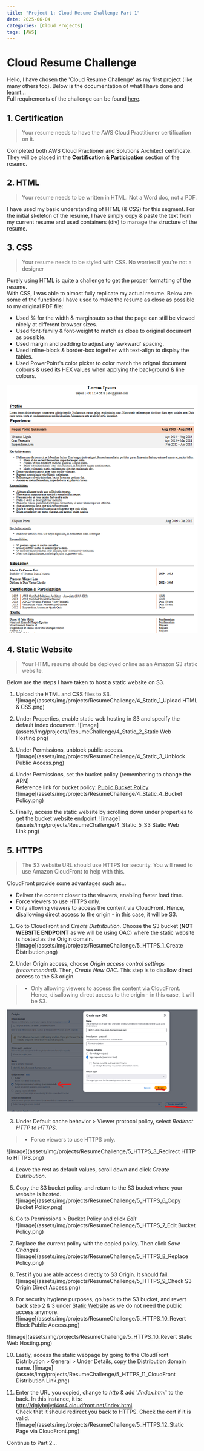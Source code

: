 ```yaml
---
title: "Project 1: Cloud Resume Challenge Part 1"
date: 2025-06-04
categories: [Cloud Projects]
tags: [AWS]
---
```


# Cloud Resume Challenge  
Hello, I have chosen the 'Cloud Resume Challenge' as my first project (like many others too). Below is the documentation of what I have done and learnt...  
Full requirements of the challenge can be found [here](https://cloudresumechallenge.dev/docs/the-challenge/aws/).
  
## 1. Certification  
>Your resume needs to have the AWS Cloud Practitioner certification on it.  

Completed both AWS Cloud Practioner and Solutions Architect certificate. They will be placed in the **Certification & Participation** section of the resume.  
  
## 2. HTML  
>Your resume needs to be written in HTML. Not a Word doc, not a PDF.  

I have used my basic understanding of HTML (& CSS) for this segment. For the initial skeleton of the resume, I have simply copy & paste the text from my current resume and used containers (div) to manage the structure of the resume.  
  
## 3. CSS  
>Your resume needs to be styled with CSS. No worries if you’re not a designer  

Purely using HTML is quite a challenge to get the proper formatting of the resume.  
With CSS, I was able to almost fully replicate my actual resume. Below are some of the functions I have used to make the resume as close as possible to my original PDF file:  
- Used % for the width & margin:auto so that the page can still be viewed nicely at different browser sizes.
- Used font-family & font-weight to match as close to original document as possible.
- Used margin and padding to adjust any 'awkward' spacing.
- Used inline-block & border-box together with text-align to display the tables.
- Used PowerPoint's color picker to color match the orignal document colours & used its HEX values when applying the background & line colours.
  
![image](assets/img/projects/ResumeChallenge/3_CSS.png)


## 4. Static Website
>Your HTML resume should be deployed online as an Amazon S3 static website.

Below are the steps I have taken to host a static website on S3.  
1. Upload the HTML and CSS files to S3.  
![image](assets/img/projects/ResumeChallenge/4_Static_1_Upload HTML & CSS.png)
  
2. Under Properties, enable static web hosting in S3 and specify the default index document. 
![image](assets/img/projects/ResumeChallenge/4_Static_2_Static Web Hosting.png)
  
3. Under Permissions, unblock public access.  
![image](assets/img/projects/ResumeChallenge/4_Static_3_Unblock Public Access.png)  
  
4. Under Permissions, set the bucket policy (remembering to change the ARN)  
   Reference link for bucket policy: [Public Bucket Policy](https://docs.aws.amazon.com/AmazonS3/latest/userguide/HostingWebsiteOnS3Setup.html#step4-add-bucket-policy-make-content-public)  
![image](assets/img/projects/ResumeChallenge/4_Static_4_Bucket Policy.png)   
  
5. Finally, access the static website by scrolling down under properties to get the bucket website endpoint.
![image](assets/img/projects/ResumeChallenge/4_Static_5_S3 Static Web Link.png) 

## 5. HTTPS  
>The S3 website URL should use HTTPS for security. You will need to use Amazon CloudFront to help with this.  

CloudFront provide some advantages such as...  
+ Deliver the content closer to the viewers, enabling faster load time.
+ Force viewers to use HTTPS only.
+ Only allowing viewers to access the content via CloudFront. Hence, disallowing direct access to the origin - in this case, it will be S3.  
  
1. Go to CloudFront and _Create Distritbution_. Choose the S3 bucket (**NOT WEBSITE ENDPOINT** as we will be using OAC) where the static website is hosted as the Origin domain.    
![image](assets/img/projects/ResumeChallenge/5_HTTPS_1_Create Distribution.png)
  
2. Under Origin access, choose _Origin access control settings (recommended)_. Then, _Create New OAC_. This step is to disallow direct access to the S3 origin.  
>+ Only allowing viewers to access the content via CloudFront. Hence, disallowing direct access to the origin - in this case, it will be S3.  
  
![image](assets/img/projects/ResumeChallenge/5_HTTPS_2_OAC.png)
  
3. Under Default cache behavior > Viewer protocol policy, select _Redirect HTTP to HTTPS_.  
>+ Force viewers to use HTTPS only.  

![image](assets/img/projects/ResumeChallenge/5_HTTPS_3_Redirect HTTP to HTTPS.png)
   
4. Leave the rest as default values, scroll down and click _Create Distribution_.  
5. Copy the S3 bucket policy, and return to the S3 bucket where your website is hosted.  
![image](assets/img/projects/ResumeChallenge/5_HTTPS_6_Copy Bucket Policy.png)
  
6. Go to Permissions > Bucket Policy and click _Edit_  
![image](assets/img/projects/ResumeChallenge/5_HTTPS_7_Edit Bucket Policy.png)
  
7. Replace the current policy with the copied policy. Then click _Save Changes_.  
![image](assets/img/projects/ResumeChallenge/5_HTTPS_8_Replace Policy.png)
  
8. Test if you are able access directly to S3 Origin. It should fail.  
![image](assets/img/projects/ResumeChallenge/5_HTTPS_9_Check S3 Origin Direct Access.png)
  
9. For security hygiene purposes, go back to the S3 bucket, and revert back step 2 & 3 under [Static Website](#4-static-website) as we do not need the public access anymore.  
![image](assets/img/projects/ResumeChallenge/5_HTTPS_10_Revert Block Public Access.png)
  
![image](assets/img/projects/ResumeChallenge/5_HTTPS_10_Revert Static Web Hosting.png)
  
10. Lastly, access the static webpage by going to the CloudFront Distribution > General > Under Details, copy the Distribution domain name.
![image](assets/img/projects/ResumeChallenge/5_HTTPS_11_CloudFront Distribution Link.png)
  
12. Enter the URL you copied, change to _http_ & add '_/index.html_' to the back.
    In this instance, it is: http://dgiybnjyd4or4.cloudfront.net/index.html.  
    Check that it should redirect you back to HTTPS. Check the cert if it is valid.  
![image](assets/img/projects/ResumeChallenge/5_HTTPS_12_Static Page via CloudFront.png)





Continue to Part 2...

